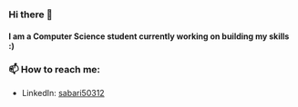 ### Hi there 👋
#### I am a Computer Science student currently working on building my skills :)
### 📫 How to reach me: 
- LinkedIn: [sabari50312](https://www.linkedin.com/in/sabari50312/)
<!--
**sabari50312/sabari50312** is a ✨ _special_ ✨ repository because its `README.md` (this file) appears on your GitHub profile.

Here are some ideas to get you started:

- 🔭 I’m currently working on ...
- 🌱 I’m currently learning ...
- 👯 I’m looking to collaborate on ...
- 🤔 I’m looking for help with ...
- 💬 Ask me about ...
- 📫 How to reach me: ...
- 😄 Pronouns: ...
- ⚡ Fun fact: ...
-->
